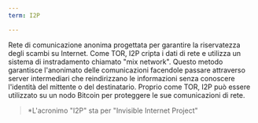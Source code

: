 ```yaml
---
term: I2P

---
```

Rete di comunicazione anonima progettata per garantire la riservatezza degli scambi su Internet. Come TOR, I2P cripta i dati di rete e utilizza un sistema di instradamento chiamato "mix network". Questo metodo garantisce l'anonimato delle comunicazioni facendole passare attraverso server intermediari che reindirizzano le informazioni senza conoscere l'identità del mittente o del destinatario. Proprio come TOR, I2P può essere utilizzato su un nodo Bitcoin per proteggere le sue comunicazioni di rete.

> *L'acronimo "I2P" sta per "Invisible Internet Project"